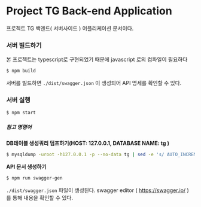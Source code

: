 # Project TG Back-end Application

프로젝트 TG 백엔드( 서버사이드 ) 어플리케이션 문서이다.

### 서버 빌드하기
본 프로젝트는 typescript로 구현되었기 때문에 javascript 로의 컴파일이 필요하다
```bash
$ npm build
```
서버를 빌드하면 `./dist/swagger.json` 이 생성되어 API 명세를 확인할 수 있다.

### 서버 실행
```bash
$ npm start
```

##### 참고 명령어

**DB테이블 생성쿼리 덤프하기(HOST: 127.0.0.1, DATABASE NAME: tg )**
```bash
$ mysqldump -uroot -h127.0.0.1 -p --no-data tg | sed -e 's/ AUTO_INCREMENT=[0-9]\+//' -e '/^--.*$/d'
```

**API 문서 생성하기**
```bash
$ npm run swagger-gen
```
`./dist/swagger.json` 파일이 생성된다.
swagger editor ( https://swagger.io/ ) 를 통해 내용을 확인할 수 있다.
